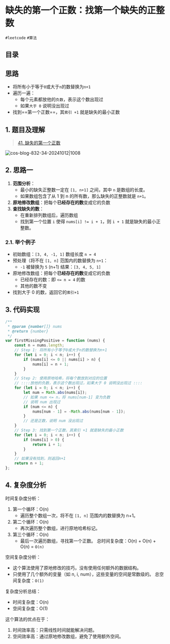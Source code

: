 
# 缺失的第一个正数：找第一个缺失的正整数


`#leetcode` `#算法` 


## 目录
<!-- toc -->
 ## 思路 

- 将所有小于等于`0`或大于`n`的数替换为`n+1`  
- 遍历一遍：
	- 每个元素都放他的`负数`，表示这个数出现过
	- 如果`大于 0` 说明没出现过
- 找到==第一个正数==，其`索引 +1` 就是缺失的最小正数  

## 1. 题目及理解

> [41. 缺失的第一个正数](https://leetcode.cn/problems/first-missing-positive/)


![cos-blog-832-34-20241012|1008](https://blog-1310531898.cos.ap-beijing.myqcloud.com/832-34-20241012/Pasted%20image%2020240825101102.png)

## 2. 思路一

1. **范围分析**：
	- 最小的缺失正整数一定在 `[1, n+1]` 之间，其中 `n` 是数组的长度。
	- 如果数组包含了从 1 到 n 的所有数，那么缺失的正整数就是 `n+1`。
2. **原地修改数组**：把每个**已经存在的数**变成它的负数
3. **查找缺失的数**：
	- 在重新排列数组后，遍历数组
	- 找到第一个位置 `i` 使得 `nums[i] != i + 1`，则 `i + 1` 就是缺失的最小正整数。

### 2.1. 举个例子

- 初始数组：`[3, 4, -1, 1]` 数组长度 `n = 4`
- 预处理（将不在 `[1, n]` 范围内的数替换为 `n+1`：
    - `-1` 被替换为 `5` (n+1) 结果：`[3, 4, 5, 1]`
- 原地修改数组：把每个**已经存在的数**变成它的负数
	- 已经存在的数：即 `<= n = 4` 的数
	- 其他的数不变
- 找到大于 0 的数，返回它的`索引+1`

## 3. 代码实现

```javascript
/**  
 * @param {number[]} nums  
 * @return {number}  
 */  
var firstMissingPositive = function (nums) {  
    const n = nums.length;  
    // Step 1: 将所有小于等于0或大于n的数替换为n+1  
    for (let i = 0; i < n; i++) {  
        if (nums[i] <= 0 || nums[i] > n) {  
            nums[i] = n + 1;  
        }  
    }  
    // Step 2: 使用原地哈希，将每个数放到对应的位置  
    // ::::放他的负数，表示这个数出现过，如果大于 0 说明没出现过 ::::    
    for (let i = 0; i < n; i++) {  
        let num = Math.abs(nums[i]);  
        // 如果 num <= n，将 nums[num-1] 变为负数  
        // 说明 num 出现过  
        if (num <= n) {  
            nums[num - 1] = -Math.abs(nums[num - 1]);  
        }  
        // 还是正数，说明 num 没出现过  
    }  
    // Step 3: 找到第一个正数，其索引 +1 就是缺失的最小正数  
    for (let i = 0; i < n; i++) {  
        if (nums[i] > 0) {  
            return i + 1;  
        }  
    }  
    // 如果没有找到，则返回n+1  
    return n + 1;  
};
```

## 4. 复杂度分析

时间复杂度分析：
1. 第一个循环：O(n)
    - 遍历整个数组一次，将不在 `[1, n]` 范围内的数替换为 n+1。
2. 第二个循环：O(n)
    - 再次遍历整个数组，进行原地哈希标记。
3. 第三个循环：O(n)
    - 最后一次遍历数组，寻找第一个正数。
总时间复杂度：O(n) + O(n) + O(n) = `O(n)`

空间复杂度分析：
- 这个算法使用了原地修改的技巧，没有使用任何额外的数据结构。
- 只使用了几个额外的变量（如 n, i, num），这些变量的空间是常数级的。
总空间复杂度：`O(1)`

复杂度分析总结：
- 时间复杂度：O(n)
- 空间复杂度：O(1)

这个算法的优点在于：

1. 时间效率高：只需线性时间就能解决问题。
2. 空间效率高：通过原地修改数组，避免了使用额外空间。


